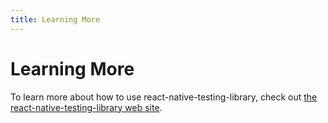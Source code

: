 ```yaml
---
title: Learning More
---
```


# Learning More

To learn more about how to use react-native-testing-library, check out [the react-native-testing-library web site][react-native-testing-library].

[react-native-testing-library]: https://github.com/callstack/react-native-testing-library
